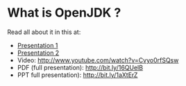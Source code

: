 # What is OpenJDK ?

Read all about it in this at:  
* [Presentation 1](http://bit.ly/1lZtesx)
* [Presentation 2](http://www.slideshare.net/neomatrix369/how-is-java-jvm-built-adopt-openjdk-is-your-answer)
* Video: http://www.youtube.com/watch?v=Cvyo0rfSQsw
* PDF (full presentation): http://bit.ly/16QUelB
* PPT full presentation): http://bit.ly/1aXtErZ
